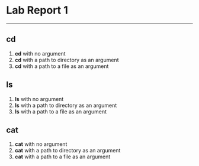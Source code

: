 # Lab Report 1
---

## cd
1. **cd** with no argument
2. **cd** with a path to directory as an argument
3. **cd** with a path to a file as an argument

## ls
1. **ls** with no argument
2. **ls** with a path to directory as an argument
3. **ls** with a path to a file as an argument

## cat
1. **cat** with no argument
2. **cat** with a path to directory as an argument
3. **cat** with a path to a file as an argument
